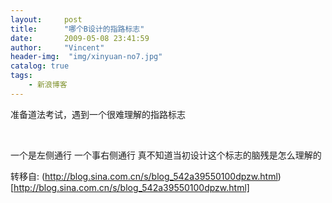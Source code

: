 ```yaml
---
layout:     post
title:      "哪个B设计的指路标志"
date:       2009-05-08 23:41:59
author:     "Vincent"
header-img:  "img/xinyuan-no7.jpg"
catalog: true
tags:
    - 新浪博客
---
```


准备道法考试，遇到一个很难理解的指路标志


<img>
<img>

一个是左侧通行 一个事右侧通行 真不知道当初设计这个标志的脑残是怎么理解的




转移自: (http://blog.sina.com.cn/s/blog_542a39550100dpzw.html)[http://blog.sina.com.cn/s/blog_542a39550100dpzw.html]